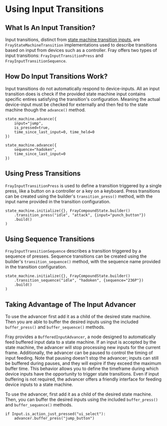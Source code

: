 # Using Input Transitions

## What Is An Input Transition?

Input transitions, distinct from [state machine transition inputs](/state-management/controlling-state-transitions#define-accepted-input-custom-transitions), are `FrayStateMachineTransition` implementations used to describe transitions based on input from devices such as a controller. Fray offers two types of input transitions: `FrayInputTransitionPress` and `FrayInputTransitionSequence`.

## How Do Input Transitions Work?

Input transitions do not automatically respond to device-inputs. All an input transition does is check if the provided state machine input contains specific entires satisfying the transition's configuration. Meaning the actual device-input must be checked for externally and then fed to the state machine though the `advance()` method.

```gdscript
state_machine.advance({
    input="jump",
    is_pressed=true,
    time_since_last_input=0, time_held=0
})

state_machine.advance({
    sequence="hadoken",
    time_since_last_input=0
})
```

## Using Press Transitions

`FrayInputTransitionPress` is used to define a transition triggered by a single press, like a button on a controller or a key on a keyboard. Press transitions can be created using the builder's `transition_press()` method, with the input name provided in the transition configuration.

```gdscript
state_machine.initialize({}, FrayCompoundState.builder()
    .transition_press("idle", "attack", {input="punch_button"})
    .build()
)
```

## Using Sequence Transitions

`FrayInputTransitionSequence` describes a transition triggered by a sequence of presses. Sequence transitions can be created using the builder's `transition_sequence()` method, with the sequence name provided in the transition configuration.

```gdscript
state_machine.initialize({}, FrayCompoundState.builder()
    .transition_sequence("idle", "hadoken", {sequence="236P"})
    .build()
)
```

## Taking Advantage of The Input Advancer

To use the advancer first add it as a child of the desired state machine. Then you are able to buffer the desired inputs using the included `buffer_press()` and `buffer_sequence()` methods.

Fray provides a `BufferedInputAdvancer`, a node designed to automatically feed buffered input data to a state machine. If an input is accepted by the state machine, the advancer will stop processing new inputs for the current frame. Additionally, the advancer can be paused to control the timing of input feeding. Note that pausing doesn't stop the advancer; inputs can still be buffered during pauses, and they will expire if they exceed the maximum buffer time. This behavior allows you to define the timeframe during which device inputs have the opportunity to trigger state transitions. Even if input buffering is not required, the advancer offers a friendly interface for feeding device inputs to a state machine.

To use the advancer, first add it as a child of the desired state machine. Then, you can buffer the desired inputs using the included `buffer_press()` and `buffer_sequence()` methods.

```gdscript
if Input.is_action_just_pressed("ui_select"):
    advancer.buffer_press("jump_button")
```
